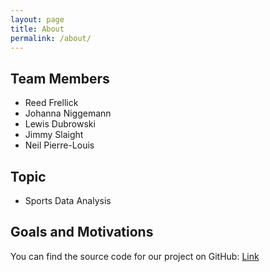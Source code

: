 ```yaml
---
layout: page
title: About
permalink: /about/
---
```


## Team Members

- Reed Frellick
- Johanna Niggemann
- Lewis Dubrowski
- Jimmy Slaight
- Neil Pierre-Louis

## Topic
- Sports Data Analysis

## Goals and Motivations







You can find the source code for our project on GitHub:
[Link](https://github.com/neilpl24/neilpl24.github.io)
